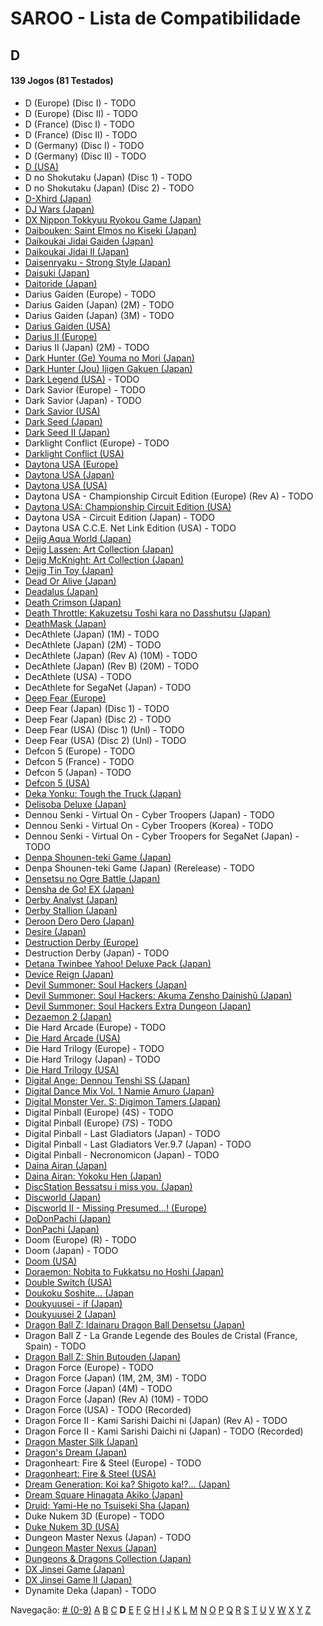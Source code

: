 # SAROO - Lista de Compatibilidade

## D

#### 139 Jogos (81 Testados)

- D (Europe) (Disc I) - TODO
- D (Europe) (Disc II) - TODO
- D (France) (Disc I) - TODO
- D (France) (Disc II) - TODO
- D (Germany) (Disc I) - TODO
- D (Germany) (Disc II) - TODO
- [D (USA)](../../../Regions/Retails/USA/T-8106H/01/README.md)
- D no Shokutaku (Japan) (Disc 1) - TODO
- D no Shokutaku (Japan) (Disc 2) - TODO
- [D-Xhird (Japan)](../../../Regions/Retails/Japan/T-10307G/01/README.md)
- [DJ Wars (Japan)](../../../Regions/Retails/Japan/T-18807G/01/README.md)
- [DX Nippon Tokkyuu Ryokou Game (Japan)](../../../Regions/Retails/Japan/T-10306G/01/README.md)
- [Daibouken: Saint Elmos no Kiseki (Japan)](../../../Regions/Retails/Japan/T-23101G/01/README.md)
- [Daikoukai Jidai Gaiden (Japan)](../../../Regions/Retails/Japan/T-7657G/01/README.md)
- [Daikoukai Jidai II (Japan)](../../../Regions/Retails/Japan/T-7628G/01/README.md)
- [Daisenryaku - Strong Style (Japan)](../../../Regions/Retails/Japan/T-21202G/01/README.md)
- [Daisuki (Japan)](../../../Regions/Retails/Japan/T-18510G/01/README.md)
- [Daitoride (Japan)](../../../Regions/Retails/Japan/T-29201G/01/README.md)
- Darius Gaiden (Europe) - TODO
- Darius Gaiden (Japan) (2M) - TODO
- Darius Gaiden (Japan) (3M) - TODO
- [Darius Gaiden (USA)](../../../Regions/Retails/USA/T-8123H/01/README.md)
- [Darius II (Europe)](../../../Regions/Retails/Europe/MK-81085/01/README.md)
- Darius II (Japan) (2M) - TODO
- [Dark Hunter (Ge) Youma no Mori (Japan)](../../../Regions/Retails/Japan/T-7632G/01/README.md)
- [Dark Hunter (Jou) Ijigen Gakuen (Japan)](../../../Regions/Retails/Japan/T-7631G/01/README.md)
- [Dark Legend (USA)](../../../Regions/Retails/USA/T-1305H/02/README.md) - TODO
- Dark Savior (Europe) - TODO
- Dark Savior (Japan) - TODO
- [Dark Savior (USA)](../../../Regions/Retails/USA/MK-81304/01/README.md)
- [Dark Seed (Japan)](../../../Regions/Retails/Japan/T-18501G/01/README.md)
- [Dark Seed II (Japan)](../../../Regions/Retails/Japan/T-36101G/01/README.md)
- Darklight Conflict (Europe) - TODO
- [Darklight Conflict (USA)](../../../Regions/Retails/USA/T-5022H/01/README.md)
- [Daytona USA (Europe)](../../../Regions/Retails/Europe/MK_8120050/01/README.md)
- [Daytona USA (Japan)](../../../Regions/Retails/Japan/GS-9013/01/README.md)
- [Daytona USA (USA)](../../../Regions/Retails/USA/MK-81200/01/README.md)
- Daytona USA - Championship Circuit Edition (Europe) (Rev A) - TODO
- [Daytona USA: Championship Circuit Edition (USA)](../../../Regions/Retails/USA/MK-81213/01/README.md)
- Daytona USA - Circuit Edition (Japan) - TODO
- Daytona USA C.C.E. Net Link Edition (USA) - TODO
- [Dejig Aqua World (Japan)](../../../Regions/Retails/Japan/T-30303G/01/README.md)
- [Dejig Lassen: Art Collection (Japan)](../../../Regions/Retails/Japan/T-30304G/01/README.md)
- [Dejig McKnight: Art Collection (Japan)](../../../Regions/Retails/Japan/T-30305G/01/README.md)
- [Dejig Tin Toy (Japan)](../../../Regions/Retails/Japan/T-30302G/01/README.md)
- [Dead Or Alive (Japan)](../../../Regions/Retails/Japan/T-3603G/01/README.md)
- [Deadalus (Japan)](../../../Regions/Retails/Japan/SG-9008/01/README.md)
- [Death Crimson (Japan)](../../../Regions/Retails/Japan/T-23202G/01/README.md)
- [Death Throttle: Kakuzetsu Toshi kara no Dasshutsu (Japan)](../../../Regions/Retails/Japan/T-26403G/01/README.md)
- [DeathMask (Japan)](../../../Regions/Retails/Japan/T-22701G/01/README.md)
- DecAthlete (Japan) (1M) - TODO
- DecAthlete (Japan) (2M) - TODO
- DecAthlete (Japan) (Rev A) (10M) - TODO
- DecAthlete (Japan) (Rev B) (20M) - TODO
- DecAthlete (USA) - TODO
- DecAthlete for SegaNet (Japan) - TODO
- [Deep Fear (Europe)](../../../Regions/Retails/Europe/MK-81804/01/README.md)
- Deep Fear (Japan) (Disc 1) - TODO
- Deep Fear (Japan) (Disc 2) - TODO
- Deep Fear (USA) (Disc 1) (Unl) - TODO
- Deep Fear (USA) (Disc 2) (Unl) - TODO
- Defcon 5 (Europe) - TODO
- Defcon 5 (France) - TODO
- Defcon 5 (Japan) - TODO
- [Defcon 5 (USA)](../../../Regions/Retails/USA/T-1301G/01/README.md)
- [Deka Yonku: Tough the Truck (Japan)](../../../Regions/Retails/Japan/T-4313G/01/README.md)
- [Delisoba Deluxe (Japan)](../../../Regions/Retails/Japan/6106803/01/README.md)
- Dennou Senki - Virtual On - Cyber Troopers (Japan) - TODO
- Dennou Senki - Virtual On - Cyber Troopers (Korea) - TODO
- Dennou Senki - Virtual On - Cyber Troopers for SegaNet (Japan) - TODO
- [Denpa Shounen-teki Game (Japan)](../../../Regions/Retails/Japan/T-14316G/01/README.md)
- Denpa Shounen-teki Game (Japan) (Rerelease) - TODO
- [Densetsu no Ogre Battle (Japan)](../../../Regions/Retails/Japan/T-5305G/01/README.md)
- [Densha de Go! EX (Japan)](../../../Regions/Retails/Japan/T-10317G/01/README.md)
- [Derby Analyst (Japan)](../../../Regions/Retails/Japan/T-20505G/01/README.md)
- [Derby Stallion (Japan)](../../../Regions/Retails/Japan/T-2113G/01/README.md)
- [Deroon Dero Dero (Japan)](../../../Regions/Retails/Japan/T-3601G/01/README.md)
- [Desire (Japan)](../../../Regions/Retails/Japan/T-15031G/01/README.md)
- [Destruction Derby (Europe)](../../../Regions/Retails/Europe/T-11303H/01/README.md)
- Destruction Derby (Japan) - TODO
- [Detana Twinbee Yahoo! Deluxe Pack (Japan)](../../../Regions/Retails/Japan/T-9505G/01/README.md)
- [Device Reign (Japan)](../../../Regions/Retails/Japan/T-27810G/01/README.md)
- [Devil Summoner: Soul Hackers (Japan)](../../../Regions/Retails/Japan/T-14420G/01/README.md)
- [Devil Summoner: Soul Hackers: Akuma Zensho Dainishū (Japan)](../../../Regions/Retails/Japan/T-14421G/01/README.md)
- [Devil Summoner: Soul Hackers Extra Dungeon (Japan)](../../../Regions/Retails/Japan/6106804/01/README.md)
- [Dezaemon 2 (Japan)](../../../Regions/Retails/Japan/T-16804G/01/README.md)
- Die Hard Arcade (Europe) - TODO
- [Die Hard Arcade (USA)](../../../Regions/Retails/USA/MK-81057/01/README.md)
- Die Hard Trilogy (Europe) - TODO
- Die Hard Trilogy (Japan) - TODO
- [Die Hard Trilogy (USA)](../../../Regions/Retails/USA/T-16103H/01/README.md)
- [Digital Ange: Dennou Tenshi SS (Japan)](../../../Regions/Retails/Japan/T-33003G/01/README.md)
- [Digital Dance Mix Vol. 1 Namie Amuro (Japan)](../../../Regions/Retails/Japan/GS-9133/01/README.md)
- [Digital Monster Ver. S: Digimon Tamers (Japan)](../../../Regions/Retails/Japan/T-13331G/01/README.md)
- Digital Pinball (Europe) (4S) - TODO
- Digital Pinball (Europe) (7S) - TODO
- Digital Pinball - Last Gladiators (Japan) - TODO
- Digital Pinball - Last Gladiators Ver.9.7 (Japan) - TODO
- Digital Pinball - Necronomicon (Japan) - TODO
- [Daina Airan (Japan)](../../../Regions/Retails/Japan/T-4503G/01/README.md)
- [Daina Airan: Yokoku Hen (Japan)](../../../Regions/Retails/Japan/T-4505G/01/README.md)
- [DiscStation Bessatsu i miss you. (Japan)](../../../Regions/Retails/Japan/6106732/01/README.md)
- [Discworld (Japan)](../../../Regions/Retails/Japan/T-20502G/01/README.md)
- [Discworld II - Missing Presumed...! (Europe)](../../../Regions/Retails/Europe/MK-81093/01/README.md)
- [DoDonPachi (Japan)](../../../Regions/Retails/Japan/T-14419G/01/README.md)
- [DonPachi (Japan)](../../../Regions/Retails/Japan/T-14405G/01/README.md)
- Doom (Europe) (R) - TODO
- Doom (Japan) - TODO
- [Doom (USA)](../../../Regions/Retails/USA/T-25405H/01/README.md)
- [Doraemon: Nobita to Fukkatsu no Hoshi (Japan)](../../../Regions/Retails/Japan/T-19801G/01/README.md)
- [Double Switch (USA)](../../../Regions/Retails/USA/T-16207H/01/README.md)
- [Doukoku Soshite... (Japan](../../../Regions/Retails/Japan/T-1315G/01/README.md)
- [Doukyuusei - if (Japan)](../../../Regions/Retails/Japan/T-20102G/01/README.md)
- [Doukyuusei 2 (Japan)](../../../Regions/Retails/Japan/T-20104G/01/README.md)
- [Dragon Ball Z: Idainaru Dragon Ball Densetsu (Japan)](../../../Regions/Retails/Japan/T-13305G/01/README.md)
- Dragon Ball Z - La Grande Legende des Boules de Cristal (France, Spain) - TODO
- [Dragon Ball Z: Shin Butouden (Japan)](../../../Regions/Retails/Japan/T-13302G/01/README.md)
- Dragon Force (Europe) - TODO
- Dragon Force (Japan) (1M, 2M, 3M) - TODO
- Dragon Force (Japan) (4M) - TODO
- Dragon Force (Japan) (Rev A) (10M) - TODO
- Dragon Force (USA) - TODO (Recorded)
- Dragon Force II - Kami Sarishi Daichi ni (Japan) (Rev A) - TODO
- Dragon Force II - Kami Sarishi Daichi ni (Japan) - TODO (Recorded)
- [Dragon Master Silk (Japan)](../../../Regions/Retails/Japan/T-19503G/01/README.md)
- [Dragon's Dream (Japan)](../../../Regions/Retails/Japan/GS-7114/01/README.md)
- Dragonheart: Fire & Steel (Europe) - TODO
- [Dragonheart: Fire & Steel (USA)](../../../Regions/Retails/USA/T-8117H/01/README.md)
- [Dream Generation: Koi ka? Shigoto ka!?... (Japan)](../../../Regions/Retails/Japan/T-2511G/01/README.md)
- [Dream Square Hinagata Akiko (Japan)](../../../Regions/Retails/Japan/T-3002G/01/README.md)
- [Druid: Yami-He no Tsuiseki Sha (Japan)](../../../Regions/Retails/Japan/T-7670G/01/README.md)
- Duke Nukem 3D (Europe) - TODO
- [Duke Nukem 3D (USA)](../../../Regions/Retails/USA/MK-81071/01/README.md)
- Dungeon Master Nexus (Japan) - TODO
- [Dungeon Master Nexus (Japan)](../../../Regions/Retails/Japan/T-9111G/01/README.md)
- [Dungeons & Dragons Collection (Japan)](../../../Regions/Retails/Japan/T-1245G/01/README.md)
- [DX Jinsei Game (Japan)](../../../Regions/Retails/Japan/T-10302G/01/README.md)
- [DX Jinsei Game II (Japan)](../../../Regions/Retails/Japan/T-10310G/01/README.md)
- Dynamite Deka (Japan) - TODO

Navegação:
[# (0-9)](./09.md) [A](./A.md) [B](./B.md) [C](./C.md) **D** [E](./E.md) [F](./F.md) [G](./G.md) [H](./H.md) [I](./I.md) [J](./J.md) [K](./K.md) [L](./L.md) [M](./M.md) [N](./N.md) [O](./O.md) [P](./P.md) [Q](./Q.md) [R](./R.md) [S](./S.md) [T](./T.md) [U](./U.md) [V](./V.md) [W](./W.md) [X](./X.md) [Y](./Y.md) [Z](./Z.md)
